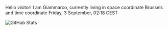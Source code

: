 Hello visitor! I am Giammarco, currently living in space coordinate Brussels and time coordinate Friday, 3 September, 02:18 CEST

![GitHub Stats](https://github-readme-stats.vercel.app/api?username=grcasanova)
